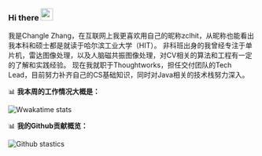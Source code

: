 ### Hi there <a href="https://www.gautamkrishnar.com/"><img src="https://media.giphy.com/media/hvRJCLFzcasrR4ia7z/giphy.gif" width="25px"></a>

我是Changle Zhang，在互联网上我更喜欢用自己的昵称zclhit，从昵称也能看出我本科和硕士都是就读于哈尔滨工业大学（HIT）。
非科班出身的我曾经专注于单片机，雷达图像处理，以及人脑磁共振图像处理，对CV相关的算法和工程有一定的了解和实践经验。
现在我就职于Thoughtworks，担任交付团队的Tech Lead，目前努力补齐自己的CS基础知识，同时对Java相关的技术栈努力深入。

📊 **我本周的工作情况大概是：**

![Wwakatime stats](https://github-readme-stats-taupe-two.vercel.app/api/wakatime?username=changle&hide_title=true&hide_border=true&langs_count=5)

📊 **我的Github贡献概览：**

![Github stastics](https://github-readme-stats.vercel.app/api?username=zclhit&show_icons=true)
